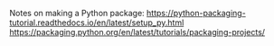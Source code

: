 Notes on making a Python package:
https://python-packaging-tutorial.readthedocs.io/en/latest/setup_py.html
https://packaging.python.org/en/latest/tutorials/packaging-projects/